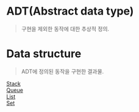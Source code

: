 # ADT(Abstract data type)

> 구현을 제외한 동작에 대한 추상적 정의.

# Data structure

> ADT에 정의된 동작을 구현한 결과물.

[Stack][stackLink]<br>
[Queue][queueLink]<br>
[List][listLink]<br>
[Set][setLink]<br>

[stackLink]: <../Stack/stack.md>
[queueLink]: <../ADT/Queue/queue.md>
[listLink]: <../ADT/List/list.md>
[setLink]: <../ADT/Set/set.md>
